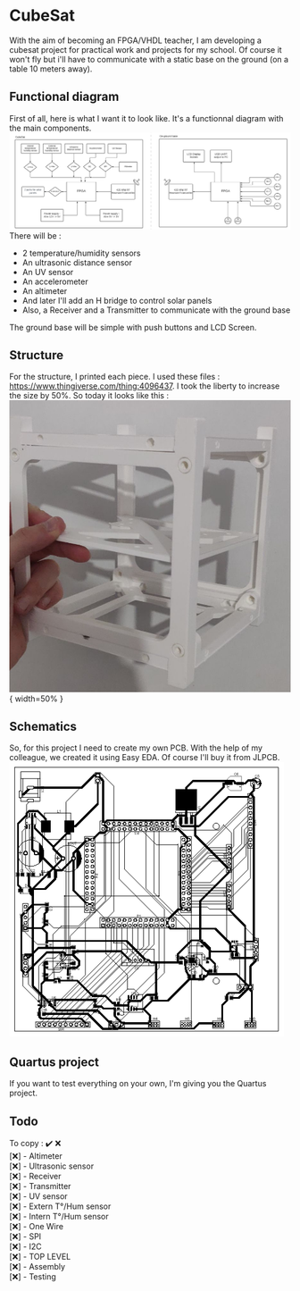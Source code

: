 # CubeSat
With the aim of becoming an FPGA/VHDL teacher, I am developing a cubesat project for practical work and projects for my school. Of course it won't fly but i'll have to communicate with a static base on the ground (on a table 10 meters away).

## Functional diagram
First of all, here is what I want it to look like. It's a functionnal diagram with the main components.  
![functionnal_diagram](/images/diagram.png)
There will be :
- 2 temperature/humidity sensors
- An ultrasonic distance sensor
- An UV sensor
- An accelerometer
- An altimeter
- And later I'll add an H bridge to control solar panels
- Also, a Receiver and a Transmitter to communicate with the ground base

The ground base will be simple with push buttons and LCD Screen.

## Structure
For the structure, I printed each piece. I used these files : https://www.thingiverse.com/thing:4096437.
I took the liberty to increase the size by 50%. So today it looks like this :  
![](/images/structure.png){ width=50% }

## Schematics
So, for this project I need to create my own PCB. With the help of my colleague, we created it using Easy EDA.
Of course I'll buy it from JLPCB.  
![](/images/pcb.png)

## Quartus project
If you want to test everything on your own, I'm giving you the Quartus project.

## Todo
To copy : ✔️ ❌  
[❌] - Altimeter  
[❌] - Ultrasonic sensor  
[❌] - Receiver  
[❌] - Transmitter  
[❌] - UV sensor  
[❌] - Extern T°/Hum sensor  
[❌] - Intern T°/Hum sensor  
[❌] - One Wire  
[❌] - SPI  
[❌] - I2C  
[❌] - TOP LEVEL  
[❌] - Assembly  
[❌] - Testing  
